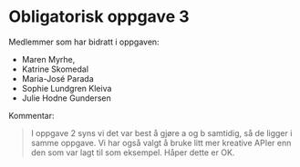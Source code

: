 # Obligatorisk oppgave 3

Medlemmer som har bidratt i oppgaven:
* Maren Myrhe, 
* Katrine Skomedal
* Maria-José Parada
* Sophie Lundgren Kleiva
* Julie Hodne Gundersen

Kommentar:

> I oppgave 2 syns vi det var best å gjøre a og b samtidig, så de ligger i samme oppgave. Vi har også valgt å bruke litt mer kreative APIer enn den som var lagt til som eksempel. Håper dette er OK.
